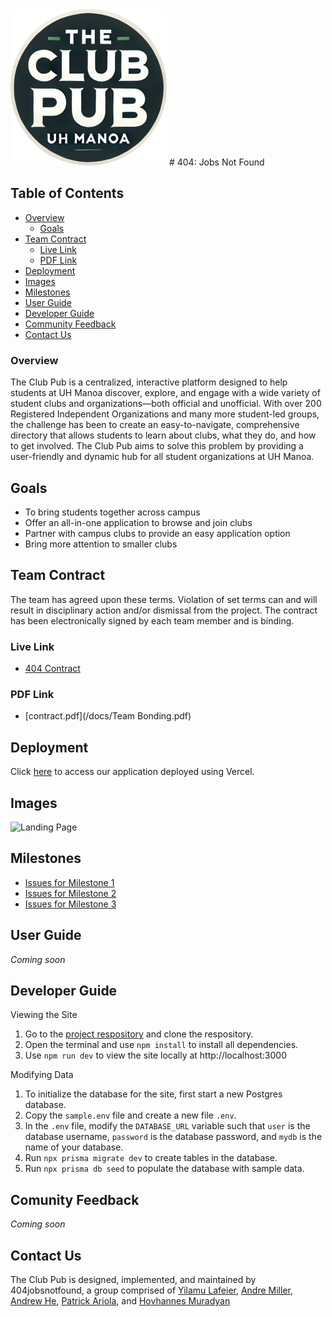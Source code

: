 <img src="docs/clublogo.png" width="250" height="250" alt="Club Pub Logo" title="Club Pub Logo">
# 404: Jobs Not Found

## Table of Contents
* [Overview](#overview)
    * [Goals](#goals)
* [Team Contract](#team-contract)
    * [Live Link](#live-link)
    * [PDF Link](#pdf-link)
* [Deployment](#deployment)
* [Images](#images)
* [Milestones](#milestones)
* [User Guide](#user-guide)
* [Developer Guide](#developer-guide)
* [Community Feedback](#comunity-feedback)
* [Contact Us](#contact-us)

### Overview

The Club Pub is a centralized, interactive platform designed to help students at UH Manoa discover, explore, and engage with a wide variety of student clubs and organizations—both official and unofficial. With over 200 Registered Independent Organizations and many more student-led groups, the challenge has been to create an easy-to-navigate, comprehensive directory that allows students to learn about clubs, what they do, and how to get involved. The Club Pub aims to solve this problem by providing a user-friendly and dynamic hub for all student organizations at UH Manoa.

## Goals

* To bring students together across campus
* Offer an all-in-one application to browse and join clubs
* Partner with campus clubs to provide an easy application option
* Bring more attention to smaller clubs

## Team Contract
The team has agreed upon these terms. Violation of set terms can and will result in disciplinary action and/or dismissal from the project. The contract has been electronically signed by each team member and is binding.

### Live Link
* [404 Contract](https://docs.google.com/document/d/1TxXB5bdOpOYseks1Diq53jgWq90syPOHFUVGKT9IJ6M/edit?usp=sharing)

### PDF Link
* [contract.pdf](/docs/Team Bonding.pdf)

## Deployment
Click [here](https://the-club-pub.vercel.app/) to access our application deployed using Vercel.

## Images
![Landing Page](docs/landingPage.png)

## Milestones
* [Issues for Milestone 1](https://github.com/orgs/404jobsnotfound/projects/1)
* [Issues for Milestone 2](https://github.com/orgs/404jobsnotfound/projects/2)
* [Issues for Milestone 3](https://github.com/orgs/404jobsnotfound/projects/5)

## User Guide
*Coming soon*

## Developer Guide
Viewing the Site
1. Go to the [project respository](https://github.com/404jobsnotfound/the-club-pub) and clone the respository. 
2. Open the terminal and use `npm install` to install all dependencies.
3. Use `npm run dev` to view the site locally at http://localhost:3000

Modifying Data
1. To initialize the database for the site, first start a new Postgres database.
2. Copy the `sample.env` file and create a new file `.env`.
3. In the `.env` file, modify the `DATABASE_URL` variable such that `user` is the database username, `password` is the database password, and `mydb` is the name of your database.
4. Run `npx prisma migrate dev` to create tables in the database.
5. Run `npx prisma db seed` to populate the database with sample data.

## Comunity Feedback
*Coming soon*

## Contact Us

The Club Pub is designed, implemented, and maintained by 404jobsnotfound, a group comprised of <a href="https://yilamulafeier.github.io">Yilamu Lafeier</a>, <a href="https://andrelmiller.github.io/">Andre Miller</a>, <a href="https://andrewhe6.github.io">Andrew He</a>, <a href="https://patrickariola.github.io">Patrick Ariola</a>, and <a href="https://hovomuradyan.github.io/portfolio/">Hovhannes Muradyan</a>
